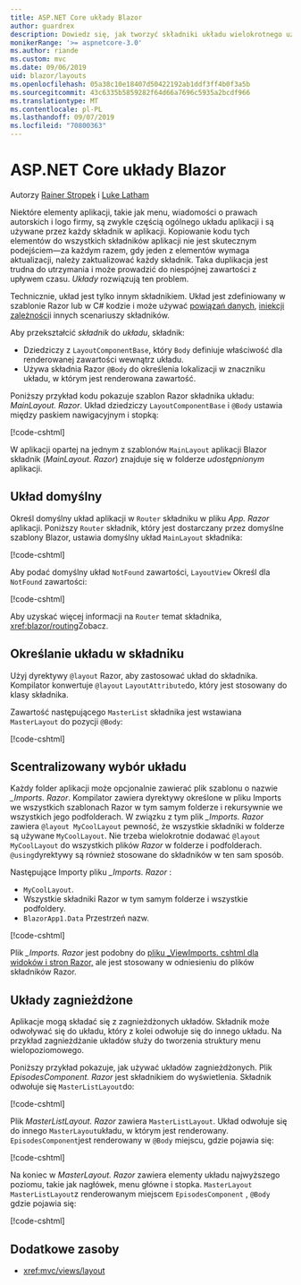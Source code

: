 ```yaml
---
title: ASP.NET Core układy Blazor
author: guardrex
description: Dowiedz się, jak tworzyć składniki układu wielokrotnego użytku dla aplikacji Blazor.
monikerRange: '>= aspnetcore-3.0'
ms.author: riande
ms.custom: mvc
ms.date: 09/06/2019
uid: blazor/layouts
ms.openlocfilehash: 05a38c10e18407d50422192ab1ddf3ff4b0f3a5b
ms.sourcegitcommit: 43c6335b5859282f64d66a7696c5935a2bcdf966
ms.translationtype: MT
ms.contentlocale: pl-PL
ms.lasthandoff: 09/07/2019
ms.locfileid: "70800363"
---
```

# <a name="aspnet-core-blazor-layouts"></a>ASP.NET Core układy Blazor

Autorzy [Rainer Stropek](https://www.timecockpit.com) i [Luke Latham](https://github.com/guardrex)

Niektóre elementy aplikacji, takie jak menu, wiadomości o prawach autorskich i logo firmy, są zwykle częścią ogólnego układu aplikacji i są używane przez każdy składnik w aplikacji. Kopiowanie kodu tych elementów do wszystkich składników aplikacji nie jest skutecznym podejściem&mdash;za każdym razem, gdy jeden z elementów wymaga aktualizacji, należy zaktualizować każdy składnik. Taka duplikacja jest trudna do utrzymania i może prowadzić do niespójnej zawartości z upływem czasu. *Układy* rozwiązują ten problem.

Technicznie, układ jest tylko innym składnikiem. Układ jest zdefiniowany w szablonie Razor lub w C# kodzie i może używać [powiązań danych](xref:blazor/components#data-binding), [iniekcji zależności](xref:blazor/dependency-injection)i innych scenariuszy składników.

Aby przekształcić *składnik* do *układu*, składnik:

* Dziedziczy z `LayoutComponentBase`, który `Body` definiuje właściwość dla renderowanej zawartości wewnątrz układu.
* Używa składnia Razor `@Body` do określenia lokalizacji w znaczniku układu, w którym jest renderowana zawartość.

Poniższy przykład kodu pokazuje szablon Razor składnika układu: *MainLayout. Razor*. Układ dziedziczy `LayoutComponentBase` i `@Body` ustawia między paskiem nawigacyjnym i stopką:

[!code-cshtml[](layouts/sample_snapshot/3.x/MainLayout.razor?highlight=1,13)]

W aplikacji opartej na jednym z szablonów `MainLayout` aplikacji Blazor składnik (*MainLayout. Razor*) znajduje się w folderze *udostępnionym* aplikacji.

## <a name="default-layout"></a>Układ domyślny

Określ domyślny układ aplikacji w `Router` składniku w pliku *App. Razor* aplikacji. Poniższy `Router` składnik, który jest dostarczany przez domyślne szablony Blazor, ustawia domyślny układ `MainLayout` składnika:

[!code-cshtml[](layouts/sample_snapshot/3.x/App1.razor?highlight=3)]

Aby podać domyślny układ `NotFound` zawartości, `LayoutView` Określ dla `NotFound` zawartości:

[!code-cshtml[](layouts/sample_snapshot/3.x/App2.razor?highlight=6-9)]

Aby uzyskać więcej informacji na `Router` temat składnika, <xref:blazor/routing>Zobacz.

## <a name="specify-a-layout-in-a-component"></a>Określanie układu w składniku

Użyj dyrektywy `@layout` Razor, aby zastosować układ do składnika. Kompilator konwertuje `@layout` `LayoutAttribute`do, który jest stosowany do klasy składnika.

Zawartość następującego `MasterList` składnika jest wstawiana `MasterLayout` do pozycji `@Body`:

[!code-cshtml[](layouts/sample_snapshot/3.x/MasterList.razor?highlight=1)]

## <a name="centralized-layout-selection"></a>Scentralizowany wybór układu

Każdy folder aplikacji może opcjonalnie zawierać plik szablonu o nazwie *_Imports. Razor*. Kompilator zawiera dyrektywy określone w pliku Imports we wszystkich szablonach Razor w tym samym folderze i rekursywnie we wszystkich jego podfolderach. W związku z tym plik *_Imports. Razor* zawiera `@layout MyCoolLayout` pewność, że wszystkie składniki w folderze są używane `MyCoolLayout`. Nie trzeba wielokrotnie dodawać `@layout MyCoolLayout` do wszystkich plików *Razor* w folderze i podfolderach. `@using`dyrektywy są również stosowane do składników w ten sam sposób.

Następujące Importy pliku *_Imports. Razor* :

* `MyCoolLayout`.
* Wszystkie składniki Razor w tym samym folderze i wszystkie podfoldery.
* `BlazorApp1.Data` Przestrzeń nazw.
 
[!code-cshtml[](layouts/sample_snapshot/3.x/_Imports.razor)]

Plik *_Imports. Razor* jest podobny do [pliku _ViewImports. cshtml dla widoków i stron Razor,](xref:mvc/views/layout#importing-shared-directives) ale jest stosowany w odniesieniu do plików składników Razor.

## <a name="nested-layouts"></a>Układy zagnieżdżone

Aplikacje mogą składać się z zagnieżdżonych układów. Składnik może odwoływać się do układu, który z kolei odwołuje się do innego układu. Na przykład zagnieżdżanie układów służy do tworzenia struktury menu wielopoziomowego.

Poniższy przykład pokazuje, jak używać układów zagnieżdżonych. Plik *EpisodesComponent. Razor* jest składnikiem do wyświetlenia. Składnik odwołuje się `MasterListLayout`do:

[!code-cshtml[](layouts/sample_snapshot/3.x/EpisodesComponent.razor?highlight=1)]

Plik *MasterListLayout. Razor* zawiera `MasterListLayout`. Układ odwołuje się do innego `MasterLayout`układu, w którym jest renderowany. `EpisodesComponent`jest renderowany w `@Body` miejscu, gdzie pojawia się:

[!code-cshtml[](layouts/sample_snapshot/3.x/MasterListLayout.razor?highlight=1,9)]

Na koniec w *MasterLayout. Razor* zawiera elementy układu najwyższego poziomu, takie jak nagłówek, menu główne i stopka. `MasterLayout` `MasterListLayout`z renderowanym miejscem `EpisodesComponent` , `@Body` gdzie pojawia się:

[!code-cshtml[](layouts/sample_snapshot/3.x/MasterLayout.razor?highlight=6)]

## <a name="additional-resources"></a>Dodatkowe zasoby

* <xref:mvc/views/layout>
